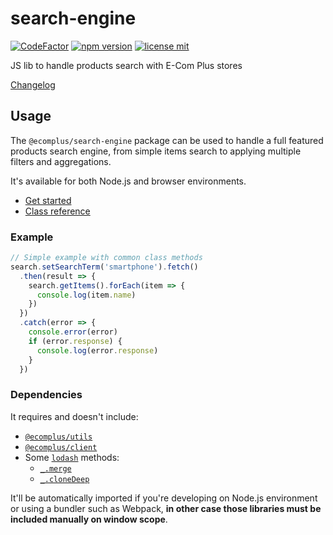# search-engine

[![CodeFactor](https://www.codefactor.io/repository/github/ecomclub/search-engine/badge)](https://www.codefactor.io/repository/github/ecomclub/search-engine)
[![npm version](https://img.shields.io/npm/v/@ecomplus/search-engine.svg)](https://www.npmjs.org/@ecomplus/search-engine)
[![license mit](https://img.shields.io/badge/License-MIT-yellow.svg)](https://opensource.org/licenses/MIT)

JS lib to handle products search with E-Com Plus stores

[Changelog](https://github.com/ecomclub/search-engine/blob/master/CHANGELOG.md)

## Usage

The `@ecomplus/search-engine` package can be used to handle
a full featured products search engine, from simple items
search to applying multiple filters and aggregations.

It's available for both Node.js and browser environments.

- [Get started](https://developers.e-com.plus/search-engine/module-@ecomplus_search-engine.html)
- [Class reference](https://developers.e-com.plus/search-engine/EcomSearch.html)

### Example

```js
// Simple example with common class methods
search.setSearchTerm('smartphone').fetch()
  .then(result => {
    search.getItems().forEach(item => {
      console.log(item.name)
    })
  })
  .catch(error => {
    console.error(error)
    if (error.response) {
      console.log(error.response)
    }
  })
```

### Dependencies

It requires and doesn't include:
- [`@ecomplus/utils`](https://github.com/ecomclub/ecomplus-utils)
- [`@ecomplus/client`](https://github.com/ecomclub/ecomplus-client)
- Some [`lodash`](https://lodash.com/) methods:
  + [`_.merge`](https://lodash.com/docs/4.17.15#merge)
  + [`_.cloneDeep`](https://lodash.com/docs/4.17.15#cloneDeep)

It'll be automatically imported if you're developing on Node.js
environment or using a bundler such as Webpack,
**in other case those libraries must be included manually on
window scope**.
